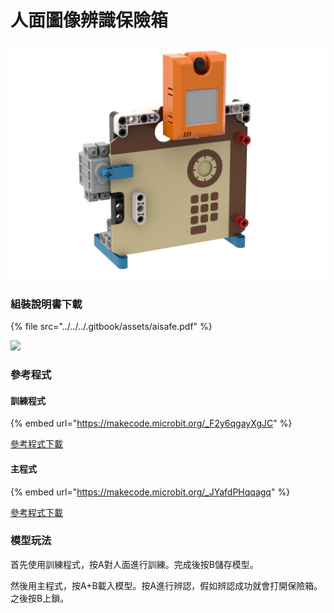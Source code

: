# 人面圖像辨識保險箱

![](../../../.gitbook/assets/aisafe.png)

### 組裝說明書下載

{% file src="../../../.gitbook/assets/aisafe.pdf" %}

![](../../../.gitbook/assets/aisafe\_wiring.png)

### 參考程式

#### 訓練程式

{% embed url="https://makecode.microbit.org/_F2y6qgayXgJC" %}

[參考程式下載](https://makecode.microbit.org/\_F2y6qgayXgJC)

#### 主程式

{% embed url="https://makecode.microbit.org/_JYafdPHqqagq" %}

[參考程式下載](https://makecode.microbit.org/\_JYafdPHqqagq)

### 模型玩法

首先使用訓練程式，按A對人面進行訓練。完成後按B儲存模型。

然後用主程式，按A+B載入模型。按A進行辨認，假如辨認成功就會打開保險箱。之後按B上鎖。
